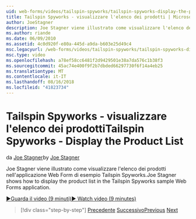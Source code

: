 ```yaml
---
uid: web-forms/videos/tailspin-spyworks/tailspin-spyworks-display-the-product-list
title: Tailspin Spyworks - visualizzare l'elenco dei prodotti | Microsoft Docs
author: JoeStagner
description: Joe Stagner viene illustrato come visualizzare l'elenco dei prodotti nell'applicazione Web Form di esempio Tailspin Spyworks.
ms.author: riande
ms.date: 06/09/2010
ms.assetid: 4c0d920f-e80a-445d-a9da-b603e25d49c4
msc.legacyurl: /web-forms/videos/tailspin-spyworks/tailspin-spyworks-display-the-product-list
msc.type: video
ms.openlocfilehash: a78ef58cc6481f2d9429501e38a7da576c1b38f3
ms.sourcegitcommit: 45ac74e400f9f2b7dbded66297730f6f14a4eb25
ms.translationtype: MT
ms.contentlocale: it-IT
ms.lasthandoff: 08/16/2018
ms.locfileid: "41823734"
---
```

<a name="tailspin-spyworks---display-the-product-list"></a><span data-ttu-id="b0e4b-103">Tailspin Spyworks - visualizzare l'elenco dei prodotti</span><span class="sxs-lookup"><span data-stu-id="b0e4b-103">Tailspin Spyworks - Display the Product List</span></span>
====================
<span data-ttu-id="b0e4b-104">da [Joe Stagner](https://github.com/JoeStagner)</span><span class="sxs-lookup"><span data-stu-id="b0e4b-104">by [Joe Stagner](https://github.com/JoeStagner)</span></span>

<span data-ttu-id="b0e4b-105">Joe Stagner viene illustrato come visualizzare l'elenco dei prodotti nell'applicazione Web Form di esempio Tailspin Spyworks.</span><span class="sxs-lookup"><span data-stu-id="b0e4b-105">Joe Stagner shows how to display the product list in the Tailspin Spyworks sample Web Forms application.</span></span>

[<span data-ttu-id="b0e4b-106">&#9654;Guarda il video (9 minuti)</span><span class="sxs-lookup"><span data-stu-id="b0e4b-106">&#9654; Watch video (9 minutes)</span></span>](https://channel9.msdn.com/Blogs/ASP-NET-Site-Videos/tailspin-spyworks-display-the-product-list)

> [!div class="step-by-step"]
> <span data-ttu-id="b0e4b-107">[Precedente](tailspin-spyworks-category-menu.md)
> [Successivo](tailspin-spyworks-display-per-product-details.md)</span><span class="sxs-lookup"><span data-stu-id="b0e4b-107">[Previous](tailspin-spyworks-category-menu.md)
[Next](tailspin-spyworks-display-per-product-details.md)</span></span>
